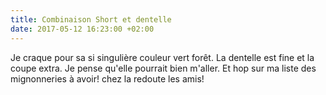```yaml
---
title: Combinaison Short et dentelle
date: 2017-05-12 16:23:00 +02:00
---
```


Je craque pour sa si singulière couleur vert forêt. La dentelle est fine et la coupe extra. Je pense qu'elle pourrait bien m'aller. Et hop sur ma liste des mignonneries à avoir! chez la redoute les amis!